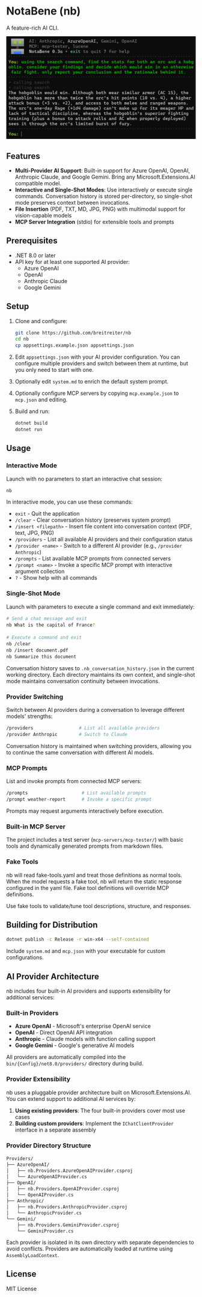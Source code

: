 # NotaBene (nb)

A feature-rich AI CLI.

![NotaBene Preview](preview.png)

## Features

- **Multi-Provider AI Support**: Built-in support for Azure OpenAI, OpenAI, Anthropic Claude, and Google Gemini. Bring any Microsoft.Extensions.AI compatible model.
- **Interactive and Single-Shot Modes**: Use interactively or execute single commands. Conversation history is stored per-directory, so single-shot mode preserves context between invocations.
- **File Insertion** (PDF, TXT, MD, JPG, PNG) with multimodal support for vision-capable models
- **MCP Server Integration** (stdio) for extensible tools and prompts

## Prerequisites

- .NET 8.0 or later
- API key for at least one supported AI provider:
  - Azure OpenAI
  - OpenAI
  - Anthropic Claude
  - Google Gemini

## Setup

1. Clone and configure:
   ```bash
   git clone https://github.com/breitreiter/nb
   cd nb
   cp appsettings.example.json appsettings.json
   ```

2. Edit `appsettings.json` with your AI provider configuration. You can configure multiple providers and switch between them at runtime, but you only need to start with one.

3. Optionally edit `system.md` to enrich the default system prompt.

4. Optionally configure MCP servers by copying `mcp.example.json` to `mcp.json` and editing.

5. Build and run:
   ```bash
   dotnet build
   dotnet run
   ```

## Usage

### Interactive Mode
Launch with no parameters to start an interactive chat session:
```bash
nb
```
In interactive mode, you can use these commands:
- `exit` - Quit the application
- `/clear` - Clear conversation history (preserves system prompt)
- `/insert <filepath>` - Insert file content into conversation context (PDF, text, JPG, PNG)
- `/providers` - List all available AI providers and their configuration status
- `/provider <name>` - Switch to a different AI provider (e.g., `/provider Anthropic`)
- `/prompts` - List available MCP prompts from connected servers
- `/prompt <name>` - Invoke a specific MCP prompt with interactive argument collection
- `?` - Show help with all commands

### Single-Shot Mode
Launch with parameters to execute a single command and exit immediately:
```bash
# Send a chat message and exit
nb What is the capital of France?

# Execute a command and exit
nb /clear
nb /insert document.pdf
nb Summarize this document
```

Conversation history saves to `.nb_conversation_history.json` in the current working directory. Each directory maintains its own context, and single-shot mode maintains conversation continuity between invocations.

### Provider Switching
Switch between AI providers during a conversation to leverage different models' strengths:
```bash
/providers                 # List all available providers
/provider Anthropic        # Switch to Claude
```

Conversation history is maintained when switching providers, allowing you to continue the same conversation with different AI models.

### MCP Prompts
List and invoke prompts from connected MCP servers:
```bash
/prompts                    # List available prompts
/prompt weather-report      # Invoke a specific prompt
```
Prompts may request arguments interactively before execution.

### Built-in MCP Server
The project includes a test server (`mcp-servers/mcp-tester/`) with basic tools and dynamically generated prompts from markdown files.

### Fake Tools
nb will read fake-tools.yaml and treat those definitions as normal tools. When the model requests a fake tool, nb will return the static response configured in the yaml file. Fake tool definitions will override MCP definitions.

Use fake tools to validate/tune tool descriptions, structure, and responses.

## Building for Distribution

```bash
dotnet publish -c Release -r win-x64 --self-contained
```

Include `system.md` and `mcp.json` with your executable for custom configurations.

## AI Provider Architecture

nb includes four built-in AI providers and supports extensibility for additional services:

### Built-in Providers
- **Azure OpenAI** - Microsoft's enterprise OpenAI service
- **OpenAI** - Direct OpenAI API integration
- **Anthropic** - Claude models with function calling support
- **Google Gemini** - Google's generative AI models

All providers are automatically compiled into the `bin/{Config}/net8.0/providers/` directory during build.

### Provider Extensibility

nb uses a pluggable provider architecture built on Microsoft.Extensions.AI. You can extend support to additional AI services by:

1. **Using existing providers**: The four built-in providers cover most use cases
2. **Building custom providers**: Implement the `IChatClientProvider` interface in a separate assembly

### Provider Directory Structure
```
Providers/
├── AzureOpenAI/
│   ├── nb.Providers.AzureOpenAIProvider.csproj
│   └── AzureOpenAIProvider.cs
├── OpenAI/
│   ├── nb.Providers.OpenAIProvider.csproj
│   └── OpenAIProvider.cs
├── Anthropic/
│   ├── nb.Providers.AnthropicProvider.csproj
│   └── AnthropicProvider.cs
└── Gemini/
    ├── nb.Providers.GeminiProvider.csproj
    └── GeminiProvider.cs
```

Each provider is isolated in its own directory with separate dependencies to avoid conflicts. Providers are automatically loaded at runtime using `AssemblyLoadContext`.

## License

MIT License
